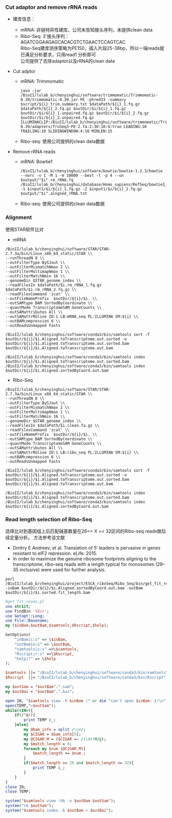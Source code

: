 ### Cut adaptor and remove rRNA reads
- 建库信息：  
  - mRNA: 
    非链特异性建库，公司未告知接头序列，未提供clean data
  - Ribo-Seq:
    3'接头序列： AGATCGGAAGAGCACACGTCTGAACTCCAGTCAC   
    Ribo-Seq建库测序策略为PE150，插入片段25-38bp，所以一端reads就已满足分析要求，只用read1 分析即可  
    公司提供了去除adaptor以及rRNA的clean data  
- Cut adptor  
  - mRNA:
    Trimmomatic
    ```
    java -jar /BioII/lulab_b/chenyinghui/software/trimmomatic/Trimmomatic-0.39/trimmomatic-0.39.jar PE -phred33 -summary $script/${i}_trim.summary.txt $dataPath/${i}_1.fq.gz $dataPath/${i}_2.fq.gz $outDir/$i/${i}_1.fq.gz $outDir/$i/${i}_1.unpaired.fq.gz $outDir/$i/${i}_2.fq.gz $outDir/$i/${i}_2.unpaired.fq.gz ILLUMINACLIP:/BioII/lulab_b/chenyinghui/software/trimmomatic/Trimmomatic-0.39/adapters/TruSeq3-PE-2.fa:2:30:10:4:true LEADING:10 TRAILING:10 SLIDINGWINDOW:4:10 MINLEN:15
    ```
  - Ribo-seq:
    使用公司提供的clean data数据

- Remove rRNA reads
  - mRNA:
    Bowtie1
    ```
    /BioII/lulab_b/chenyinghui/software/bowtie/bowtie-1.2.3/bowtie --norc -v 1 -M 1 -m 10000 --best -t -p 4 --un $output/"$i".rm_rRNA.fq /BioII/lulab_b/chenyinghui/database/Homo_sapiens/RefSeq/bowtie1_rRNA_index/human_rRNA_Refseq -1 $input1/$i/${i}_1.fq.gz -2 $input1/$i/${i}_2.fq.gz $output/"$i".alngned_rRNA.txt
    ```
  - Ribo-seq:
    使用公司提供的clean data数据  
    
### Alignment  
使用STAR软件比对
- mRNA
```
/BioII/lulab_b/chenyinghui/software/STAR/STAR-2.7.3a/bin/Linux_x86_64_static/STAR \\
--runThreadN 8 \\
--outFilterType BySJout \\
--outFilterMismatchNmax 2 \\
--outFilterMultimapNmax 1 \\
--outFilterMatchNmin 16 \\
--genomeDir $STAR_genome_index \\
--readFilesIn $dataPath/$i.rm_rRNA_1.fq.gz $dataPath/$i.rm_rRNA_2.fq.gz \\
--readFilesCommand 'zcat' \\
--outFileNamePrefix  $outDir/${i}/$i. \\
--outSAMtype BAM SortedByCoordinate \\
--quantMode TranscriptomeSAM GeneCounts \\
--outSAMattributes All \\
--outSAMattrRGline ID:1 LB:mRNA_seq PL:ILLUMINA SM:${i} \\
--outBAMcompression 6 \\
--outReadsUnmapped Fastx

/BioII/lulab_b/chenyinghui/software/conda3/bin/samtools sort -T $outDir/${i}/$i.Aligned.toTranscriptome.out.sorted -o $outDir/${i}/$i.Aligned.toTranscriptome.out.sorted.bam $outDir/${i}/$i.Aligned.toTranscriptome.out.bam

/BioII/lulab_b/chenyinghui/software/conda3/bin/samtools index  $outDir/${i}/$i.Aligned.toTranscriptome.out.sorted.bam
/BioII/lulab_b/chenyinghui/software/conda3/bin/samtools index $outDir/${i}/$i.Aligned.sortedByCoord.out.bam
```
- Ribo-Seq
```
/BioII/lulab_b/chenyinghui/software/STAR/STAR-2.7.3a/bin/Linux_x86_64_static/STAR \\
--runThreadN 8 \\
--outFilterType BySJout \\
--outFilterMismatchNmax 2 \\
--outFilterMultimapNmax 1 \\
--outFilterMatchNmin 16 \\
--genomeDir $STAR_genome_index \\
--readFilesIn $dataPath/$i.clean.fa.gz \\
--readFilesCommand 'zcat' \\
--outFileNamePrefix  $outDir/${i}/$i. \\
--outSAMtype BAM SortedByCoordinate \\
--quantMode TranscriptomeSAM GeneCounts \\
--outSAMattributes All \\
--outSAMattrRGline ID:1 LB:ribo_seq PL:ILLUMINA SM:${i} \\
--outBAMcompression 6 \\
--outReadsUnmapped Fastx

/BioII/lulab_b/chenyinghui/software/conda3/bin/samtools sort -T $outDir/${i}/$i.Aligned.toTranscriptome.out.sorted -o $outDir/${i}/$i.Aligned.toTranscriptome.out.sorted.bam $outDir/${i}/$i.Aligned.toTranscriptome.out.bam

/BioII/lulab_b/chenyinghui/software/conda3/bin/samtools index  $outDir/${i}/$i.Aligned.toTranscriptome.out.sorted.bam
/BioII/lulab_b/chenyinghui/software/conda3/bin/samtools index $outDir/${i}/$i.Aligned.sortedByCoord.out.bam
```

### Read length selection of Ribo-Seq
选择比对到基因组上后匹配碱基数量在26=< X =< 32区间的Ribo-seq reads做后续定量分析。
方法参考该文献  
- Dmitry E Andreev, et al. Translation of 5′ leaders is pervasive in genes resistant to eIF2 repression. eLife. 2015.
- In order to maximize the genuine ribosome footprints aligning to the transcriptome, ribo-seq reads with a length
typical for monosomes (29–35 inclusive) were used for further analysis. 

```
perl /BioII/lulab_b/chenyinghui/project/ESCA_riboSeq/Ribo_Seq/bin/get_fit_reads.pl -inBam $outDir/${i}/$i.Aligned.sortedByCoord.out.bam -outBam $outDir/${i}/$i.sorted.fit_length.bam
```
```perl
#get_fit_reads.pl
use strict;
use FindBin '$Bin';
use Getopt::Long;
use File::Basename;
my ($inBam,$outBam,$samtools,$Rscript,$help);

GetOptions(
	"inBam|i:s" => \$inBam,
	"outBam|o:s" => \$outBam,
	"samtools|s:s" =>\$samtools,
	"Rscript|r:s" =>\$Rscript,
	"help|?" => \$help
);

$samtools ||= "/BioII/lulab_b/chenyinghui/software/conda3/bin/samtools";
$Rscript  ||= "/BioII/lulab_b/chenyinghui/software/conda3/bin/Rscript";

my $outSam = "$outBam".".sam";
my $outBai = "$outBam".".bai";

open IN, "$samtools view -h $inBam |" or die "can't open $inBam: $!\n";
open(TEMP,">$outSam");
while(<IN>){
	if(/^@/){
		print TEMP $_;
	}else{
		my @bam_info = split /\s+/;
		my $CIGAR = $bam_info[5];
		my @CIGAR_M = ($CIGAR =~ /(\d+)M/g);
		my $match_length = 0;
		foreach my $num (@CIGAR_M){
			$match_length += $num ;
		}
		if($match_length >= 26 and $match_length <= 32){
			print TEMP $_;
		}
	}
}
close IN;
close TEMP;

system("$samtools view -hb -o $outBam $outSam");
system("rm $outSam");
system("$samtools index -b $outBam > $outBai");
```
